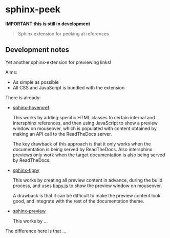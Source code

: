 # sphinx-peek

**IMPORTANT this is still in development**

> Sphinx extension for peeking at references

## Development notes

Yet another sphinx-extension for previewing links!

Aims:

- As simple as possible
- All CSS and JavaScript is bundled with the extension

There is already:

- [sphinx-hoverxref](https://github.com/readthedocs/sphinx-hoverxref):

  This works by adding specific HTML classes to certain internal and intersphinx references,
  and then using JavaScript to show a preview window on mouseover,
  which is populated with content obtained by making an API call to the ReadTheDocs server.

  The key drawback of this approach is that it only works when the documentation is being served by ReadTheDocs.
  Also intersphinx previews only work when the target documentation is also being served by ReadTheDocs.

- [sphinx-tippy](https://github.com/sphinx-extensions2/sphinx-tippy)

  This works by creating all preview content in advance, during the build process, and uses [tippy.js](https://atomiks.github.io/tippyjs/) to show the preview window on mouseover.

  A drawback is that it can be difficult to make the preview content look good,
  and integrate with the rest of the documentation theme.

- [sphinx-preview](https://github.com/useblocks/sphinx-preview)

  This works by ...

The difference here is that ...
